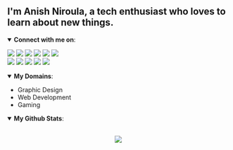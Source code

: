 ## I'm Anish Niroula, a tech enthusiast who loves to learn about new things.

<details open>
<summary> <b>Connect with me on</b>: </summary>

<p align = "center">
 
[<img src ="https://img.shields.io/badge/portfolio-%23.svg?&style=for-the-badge&logo=wordpress&color=grey&logoColor=white%22">](http://anish-niroula.com.np/)
[<img src="https://img.shields.io/badge/gmail-%231877F2.svg?&style=for-the-badge&logo=gmail&color=grey&logoColor=white" />](mailto:theanishniroula@gmail.com)
[<img src="https://img.shields.io/badge/linkedin-%230077B5.svg?&style=for-the-badge&logo=linkedin&color=grey&logoColor=white" />](https://www.linkedin.com/in/anishniroula/) 
[<img src="https://img.shields.io/badge/medium-%2312100E.svg?&style=for-the-badge&logo=medium&color=grey&logoColor=white" />](https://medium.com/@anishniroula) 
[<img src="https://img.shields.io/badge/behance-%230077B5.svg?&style=for-the-badge&logo=behance&color=grey&logoColor=white" />](https://www.behance.net/anishniroula) 
[<img src="https://img.shields.io/badge/dribbble-%230077B5.svg?&style=for-the-badge&logo=dribbble&color=grey&logoColor=white" />](https://dribbble.com/anishniroula) 
<br>
[<img src="https://img.shields.io/badge/youtube-%230077B5.svg?&style=for-the-badge&logo=youtube&color=grey&logoColor=white" />](https://www.youtube.com/anishniroulatv/) 
[<img src="https://img.shields.io/badge/facebook-%231877F2.svg?&style=for-the-badge&logo=facebook&color=grey&logoColor=white" />](https://www.facebook.com/theanishniroula)
[<img src = "https://img.shields.io/badge/instagram-%23E4405F.svg?&style=for-the-badge&logo=instagram&color=grey&logoColor=white">](https://www.instagram.com/anishniroula_/)
[<img src="https://img.shields.io/badge/twitter-%231DA1F2.svg?&style=for-the-badge&logo=twitter&color=grey&logoColor=white" />](https://twitter.com/anishniroula_) 
[<img src="https://img.shields.io/badge/codepen-%231877F2.svg?&style=for-the-badge&logo=codepen&color=grey&logoColor=white" />](https://codepen.io/theanishniroula)

</p>

</details>



<details open>
 <summary>  <b>My Domains</b>: </summary>

<p align = "left">
 
- Graphic Design <br>
- Web Development <br>
- Gaming
</p>

</details>



<details open>
 <summary>  <b>My Github Stats</b>: </summary>

<br>

<p align = "center">
  <img src = "https://github-readme-stats.vercel.app/api?username=anishniroula&show_icons=true&line_height=27">
  <!-- Remove this comment later anish
  <img src = "https://github-readme-stats.vercel.app/api/top-langs/?username=anishniroula&hide=css,java,html&theme=tokyonight">
  -->
</p>

</details>
